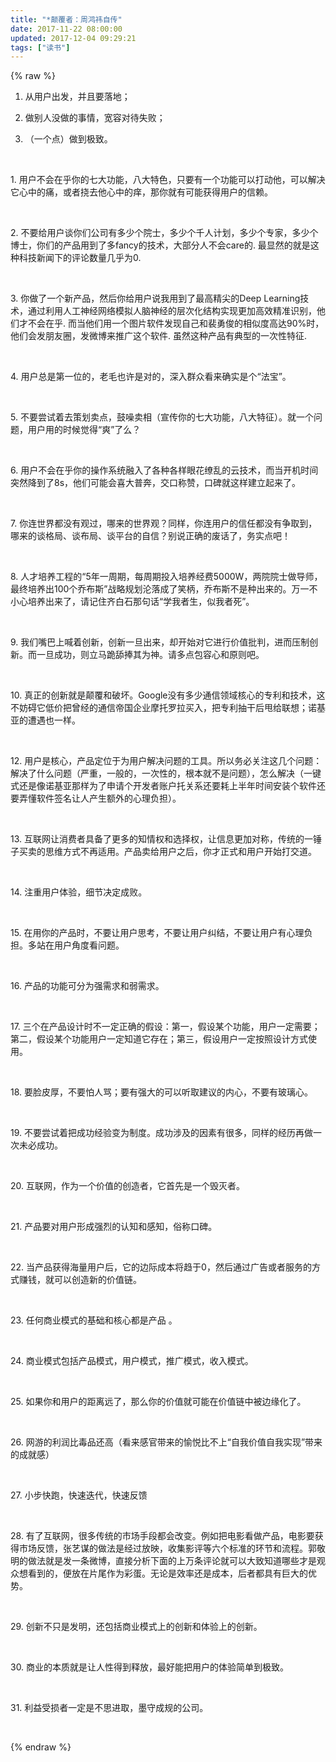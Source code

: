 ```yaml
---
title: "*颠覆者：周鸿祎自传"
date: 2017-11-22 08:00:00
updated: 2017-12-04 09:29:21
tags: ["读书"]
---
```

{% raw %}
<ol class=" list-paddingleft-2" style="list-style-type: decimal;"><li><p>从用户出发，并且要落地；</p></li><li><p>做别人没做的事情，宽容对待失败；</p></li><li><p>（一个点）做到极致。</p></li></ol><p><br/></p><p>1. 用户不会在乎你的七大功能，八大特色，只要有一个功能可以打动他，可以解决它心中的痛，或者挠去他心中的痒，那你就有可能获得用户的信赖。</p><p><br/></p><p>2. 不要给用户谈你们公司有多少个院士，多少个千人计划，多少个专家，多少个博士，你们的产品用到了多fancy的技术，大部分人不会care的. 最显然的就是这种科技新闻下的评论数量几乎为0.</p><p><br/></p><p>3. 你做了一个新产品，然后你给用户说我用到了最高精尖的Deep Learning技术，通过利用人工神经网络模拟人脑神经的层次化结构实现更加高效精准识别，他们才不会在乎. 而当他们用一个图片软件发现自己和裴勇俊的相似度高达90%时，他们会发朋友圈，发微博来推广这个软件. 虽然这种产品有典型的一次性特征.&nbsp;</p><p><br/></p><p>4. 用户总是第一位的，老毛也许是对的，深入群众看来确实是个“法宝”。</p><p><br/></p><p>5. 不要尝试着去策划卖点，鼓噪卖相（宣传你的七大功能，八大特征）。就一个问题，用户用的时候觉得“爽”了么？</p><p><br/></p><p>6. 用户不会在乎你的操作系统融入了各种各样眼花缭乱的云技术，而当开机时间突然降到了8s，他们可能会喜大普奔，交口称赞，口碑就这样建立起来了。</p><p><br/></p><p>7. 你连世界都没有观过，哪来的世界观？同样，你连用户的信任都没有争取到，哪来的谈格局、谈布局、谈平台的自信？别说正确的废话了，务实点吧！</p><p><br/></p><p>8. 人才培养工程的“5年一周期，每周期投入培养经费5000W，两院院士做导师，最终培养出100个乔布斯”战略规划沦落成了笑柄，乔布斯不是种出来的。万一不小心培养出来了，请记住齐白石那句话“学我者生，似我者死”。</p><p><br/></p><p>9. 我们嘴巴上喊着创新，创新一旦出来，却开始对它进行价值批判，进而压制创新。而一旦成功，则立马跪舔捧其为神。请多点包容心和原则吧。</p><p><br/></p><p>10. 真正的创新就是颠覆和破坏。Google没有多少通信领域核心的专利和技术，这不妨碍它低价把曾经的通信帝国企业摩托罗拉买入，把专利抽干后甩给联想；诺基亚的遭遇也一样。</p><p><br/></p><p>12. 用户是核心，产品定位于为用户解决问题的工具。所以务必关注这几个问题：解决了什么问题（严重，一般的，一次性的，根本就不是问题），怎么解决（一键式还是像诺基亚那样为了申请个开发者账户托关系还要耗上半年时间安装个软件还要弄懂软件签名让人产生额外的心理负担）。</p><p><br/></p><p>13. 互联网让消费者具备了更多的知情权和选择权，让信息更加对称，传统的一锤子买卖的思维方式不再适用。产品卖给用户之后，你才正式和用户开始打交道。</p><p><br/></p><p>14. 注重用户体验，细节决定成败。</p><p><br/></p><p>15. 在用你的产品时，不要让用户思考，不要让用户纠结，不要让用户有心理负担。多站在用户角度看问题。</p><p><br/></p><p>16. 产品的功能可分为强需求和弱需求。</p><p><br/></p><p>17. 三个在产品设计时不一定正确的假设：第一，假设某个功能，用户一定需要；第二，假设某个功能用户一定知道它存在；第三，假设用户一定按照设计方式使用。</p><p><br/></p><p>18. 要脸皮厚，不要怕人骂；要有强大的可以听取建议的内心，不要有玻璃心。</p><p><br/></p><p>19. 不要尝试着把成功经验变为制度。成功涉及的因素有很多，同样的经历再做一次未必成功。</p><p><br/></p><p>20. 互联网，作为一个价值的创造者，它首先是一个毁灭者。</p><p><br/></p><p>21. 产品要对用户形成强烈的认知和感知，俗称口碑。</p><p><br/></p><p>22. 当产品获得海量用户后，它的边际成本将趋于0，然后通过广告或者服务的方式赚钱，就可以创造新的价值链。</p><p><br/></p><p>23. 任何商业模式的基础和核心都是产品 。</p><p><br/></p><p>24. 商业模式包括产品模式，用户模式，推广模式，收入模式。</p><p><br/></p><p>25. 如果你和用户的距离远了，那么你的价值就可能在价值链中被边缘化了。</p><p><br/></p><p>26. 网游的利润比毒品还高（看来感官带来的愉悦比不上“自我价值自我实现”带来的成就感）</p><p><br/></p><p>27. 小步快跑，快速迭代，快速反馈</p><p><br/></p><p>28. 有了互联网，很多传统的市场手段都会改变。例如把电影看做产品，电影要获得市场反馈，张艺谋的做法是经过放映，收集影评等六个标准的环节和流程。郭敬明的做法就是发一条微博，直接分析下面的上万条评论就可以大致知道哪些才是观众想看到的，便放在片尾作为彩蛋。无论是效率还是成本，后者都具有巨大的优势。</p><p><br/></p><p>29. 创新不只是发明，还包括商业模式上的创新和体验上的创新。</p><p><br/></p><p>30. 商业的本质就是让人性得到释放，最好能把用户的体验简单到极致。</p><p><br/></p><p>31. 利益受损者一定是不思进取，墨守成规的公司。</p><p><br/></p>
{% endraw %}

